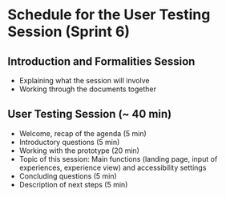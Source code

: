 # Schedule for the User Testing Session (Sprint 6)
## Introduction and Formalities Session
* Explaining what the session will involve
* Working through the documents together

## User Testing Session (~ 40 min)
* Welcome, recap of the agenda (5 min)
* Introductory questions (5 min) 
* Working with the prototype (20 min)
* Topic of this session: Main functions (landing page, input of experiences, experience view) and accessibility settings
* Concluding questions (5 min)
* Description of next steps (5 min)
